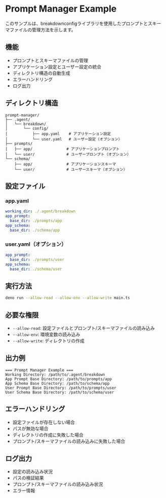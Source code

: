 # Prompt Manager Example

このサンプルは、breakdownconfigライブラリを使用したプロンプトとスキーマファイルの管理方法を示します。

## 機能

- プロンプトとスキーマファイルの管理
- アプリケーション設定とユーザー設定の統合
- ディレクトリ構造の自動生成
- エラーハンドリング
- ログ出力

## ディレクトリ構造

```
prompt-manager/
├── .agent/
│   └── breakdown/
│       └── config/
│           ├── app.yaml    # アプリケーション設定
│           └── user.yaml   # ユーザー設定（オプション）
├── prompts/
│   ├── app/               # アプリケーションプロンプト
│   └── user/              # ユーザープロンプト（オプション）
└── schema/
    ├── app/               # アプリケーションスキーマ
    └── user/              # ユーザースキーマ（オプション）
```

## 設定ファイル

### app.yaml

```yaml
working_dir: ./.agent/breakdown
app_prompt:
  base_dir: ./prompts/app
app_schema:
  base_dir: ./schema/app
```

### user.yaml（オプション）

```yaml
app_prompt:
  base_dir: ./prompts/user
app_schema:
  base_dir: ./schema/user
```

## 実行方法

```bash
deno run --allow-read --allow-env --allow-write main.ts
```

## 必要な権限

- `--allow-read`: 設定ファイルとプロンプト/スキーマファイルの読み込み
- `--allow-env`: 環境変数の読み込み
- `--allow-write`: ディレクトリの作成

## 出力例

```
=== Prompt Manager Example ===
Working Directory: /path/to/.agent/breakdown
App Prompt Base Directory: /path/to/prompts/app
App Schema Base Directory: /path/to/schema/app
User Prompt Base Directory: /path/to/prompts/user
User Schema Base Directory: /path/to/schema/user
```

## エラーハンドリング

- 設定ファイルが存在しない場合
- パスが無効な場合
- ディレクトリの作成に失敗した場合
- プロンプト/スキーマファイルの読み込みに失敗した場合

## ログ出力

- 設定の読み込み状況
- パスの検証結果
- プロンプト/スキーマファイルの読み込み状況
- エラー情報
